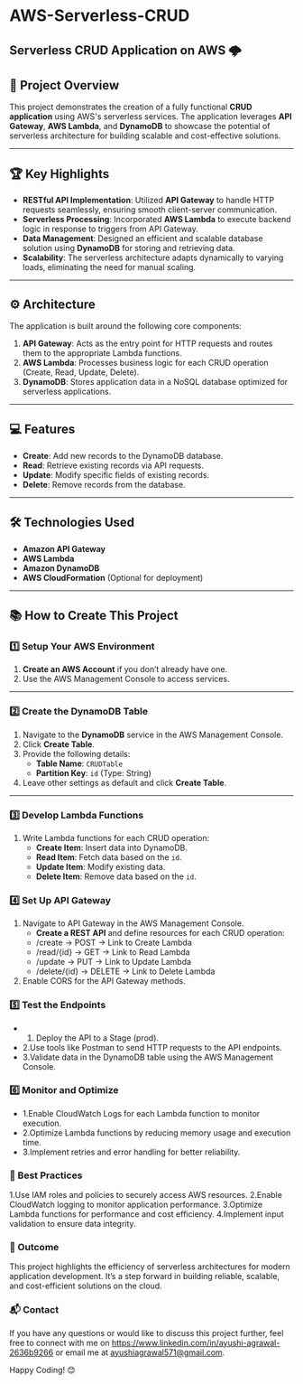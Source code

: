 # AWS-Serverless-CRUD 

## Serverless CRUD Application on AWS 🌩️  

## 🚀 Project Overview  
This project demonstrates the creation of a fully functional **CRUD application** using AWS's serverless services. The application leverages **API Gateway**, **AWS Lambda**, and **DynamoDB** to showcase the potential of serverless architecture for building scalable and cost-effective solutions.  

---

## 🏆 Key Highlights  

- **RESTful API Implementation**: Utilized **API Gateway** to handle HTTP requests seamlessly, ensuring smooth client-server communication.  
- **Serverless Processing**: Incorporated **AWS Lambda** to execute backend logic in response to triggers from API Gateway.  
- **Data Management**: Designed an efficient and scalable database solution using **DynamoDB** for storing and retrieving data.  
- **Scalability**: The serverless architecture adapts dynamically to varying loads, eliminating the need for manual scaling.  

---

## ⚙️ Architecture  
The application is built around the following core components:  

1. **API Gateway**: Acts as the entry point for HTTP requests and routes them to the appropriate Lambda functions.  
2. **AWS Lambda**: Processes business logic for each CRUD operation (Create, Read, Update, Delete).  
3. **DynamoDB**: Stores application data in a NoSQL database optimized for serverless applications.  

---

## 💻 Features  

- **Create**: Add new records to the DynamoDB database.  
- **Read**: Retrieve existing records via API requests.  
- **Update**: Modify specific fields of existing records.  
- **Delete**: Remove records from the database.  

---

## 🛠️ Technologies Used  

- **Amazon API Gateway**  
- **AWS Lambda**  
- **Amazon DynamoDB**  
- **AWS CloudFormation** (Optional for deployment)  

---

## 📚 How to Create This Project  

### 1️⃣ **Setup Your AWS Environment**  
1. **Create an AWS Account** if you don’t already have one.  
2. Use the AWS Management Console to access services.  

---

### 2️⃣ **Create the DynamoDB Table**  
1. Navigate to the **DynamoDB** service in the AWS Management Console.  
2. Click **Create Table**.  
3. Provide the following details:  
   - **Table Name**: `CRUDTable`  
   - **Partition Key**: `id` (Type: String)  
4. Leave other settings as default and click **Create Table**.  

---

### 3️⃣ **Develop Lambda Functions**  
1. Write Lambda functions for each CRUD operation:  
   - **Create Item**: Insert data into DynamoDB.  
   - **Read Item**: Fetch data based on the `id`.  
   - **Update Item**: Modify existing data.  
   - **Delete Item**: Remove data based on the `id`.  

### 4️⃣ Set Up API Gateway
1. Navigate to API Gateway in the AWS Management Console.
   - **Create a REST API** and define resources for each CRUD operation:
   - /create → POST → Link to Create Lambda
   - /read/{id} → GET → Link to Read Lambda
   - /update → PUT → Link to Update Lambda
   - /delete/{id} → DELETE → Link to Delete Lambda
2. Enable CORS for the API Gateway methods.

### 5️⃣ Test the Endpoints
 - 1. Deploy the API to a Stage (prod).
 - 2.Use tools like Postman to send HTTP requests to the API endpoints.
 - 3.Validate data in the DynamoDB table using the AWS Management Console.

### 6️⃣ Monitor and Optimize
-  1.Enable CloudWatch Logs for each Lambda function to monitor execution.
-  2.Optimize Lambda functions by reducing memory usage and execution time.
-  3.Implement retries and error handling for better reliability.

### 🧩 Best Practices
  1.Use IAM roles and policies to securely access AWS resources.
  2.Enable CloudWatch logging to monitor application performance.
  3.Optimize Lambda functions for performance and cost efficiency.
  4.Implement input validation to ensure data integrity.

### 🌟 Outcome
This project highlights the efficiency of serverless architectures for modern application development. It’s a step forward in building reliable, scalable, and cost-efficient solutions on the cloud.

### 📬 Contact
If you have any questions or would like to discuss this project further, feel free to connect with me on https://www.linkedin.com/in/ayushi-agrawal-2636b9266 or email me at ayushiagrawal571@gmail.com.

Happy Coding! 😊
